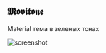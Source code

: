 ## 𝕸𝖔𝖛𝖎𝖙𝖔𝖓𝖊

Material тема в зеленых тонах

![screenshot](https://github.com/ssorrokin/Movitone-theme-for-meridius/assets/137513588/acdd59a1-9402-4f89-8634-b641895c1001)
